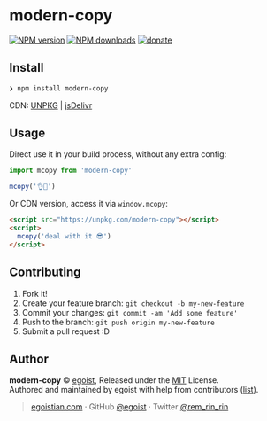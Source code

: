 # modern-copy

[![NPM version](https://img.shields.io/npm/v/modern-copy.svg?style=flat)](https://npmjs.com/package/modern-copy) [![NPM downloads](https://img.shields.io/npm/dm/modern-copy.svg?style=flat)](https://npmjs.com/package/modern-copy) [![donate](https://img.shields.io/badge/$-donate-ff69b4.svg?maxAge=2592000&style=flat)](https://github.com/egoist/donate)

## Install

```bash
❯ npm install modern-copy
```

CDN: [UNPKG](https://unpkg.com/modern-copy/dist/) | [jsDelivr](https://cdn.jsdelivr.net/npm/modern-copy/dist/)

## Usage

Direct use it in your build process, without any extra config:

```js
import mcopy from 'modern-copy'

mcopy('👌🙋')
```

Or CDN version, access it via `window.mcopy`:

```html
<script src="https://unpkg.com/modern-copy"></script>
<script>
  mcopy('deal with it 😎')
</script>
```

## Contributing

1. Fork it!
2. Create your feature branch: `git checkout -b my-new-feature`
3. Commit your changes: `git commit -am 'Add some feature'`
4. Push to the branch: `git push origin my-new-feature`
5. Submit a pull request :D


## Author

**modern-copy** © [egoist](https://github.com/egoist), Released under the [MIT](./LICENSE) License.<br>
Authored and maintained by egoist with help from contributors ([list](https://github.com/egoist/modern-copy/contributors)).

> [egoistian.com](https://egoistian.com) · GitHub [@egoist](https://github.com/egoist) · Twitter [@rem_rin_rin](https://twitter.com/rem_rin_rin)
